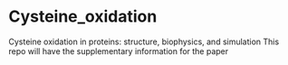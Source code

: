 # Cysteine_oxidation
Cysteine oxidation in proteins:  structure, biophysics, and simulation
This repo will have the supplementary information for the paper
